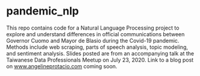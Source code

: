 # pandemic_nlp

This repo contains code for a Natural Language Processing project to explore and understand differences in official communications between Governor Cuomo and Mayor de Blasio during the Covid-19 pandemic. Methods include web scraping, parts of speech analysis, topic modeling, and sentiment analysis. Slides posted are from an accompanying talk at the Taiwanese Data Professionals Meetup on July 23, 2020. Link to a blog post on www.angelineprotacio.com coming soon. 